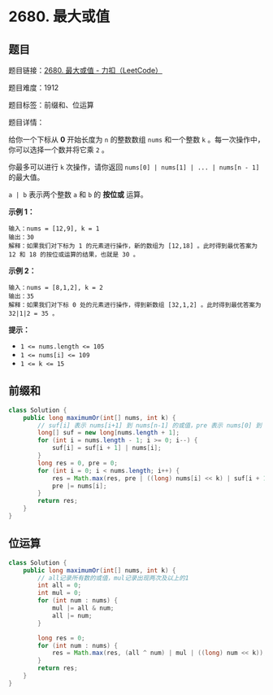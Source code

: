 # 2680. 最大或值

## 题目

题目链接：[2680. 最大或值 - 力扣（LeetCode）](https://leetcode.cn/problems/maximum-or/description/)

题目难度：1912

题目标签：前缀和、位运算

题目详情：

给你一个下标从 **0** 开始长度为 `n` 的整数数组 `nums` 和一个整数 `k` 。每一次操作中，你可以选择一个数并将它乘 `2` 。

你最多可以进行 `k` 次操作，请你返回 `nums[0] | nums[1] | ... | nums[n - 1]` 的最大值。

`a | b` 表示两个整数 `a` 和 `b` 的 **按位或** 运算。

**示例 1：**

```
输入：nums = [12,9], k = 1
输出：30
解释：如果我们对下标为 1 的元素进行操作，新的数组为 [12,18] 。此时得到最优答案为 12 和 18 的按位或运算的结果，也就是 30 。
```

**示例 2：**

```
输入：nums = [8,1,2], k = 2
输出：35
解释：如果我们对下标 0 处的元素进行操作，得到新数组 [32,1,2] 。此时得到最优答案为 32|1|2 = 35 。
```

**提示：**

- `1 <= nums.length <= 105`
- `1 <= nums[i] <= 109`
- `1 <= k <= 15`



## 前缀和

``` java
class Solution {
    public long maximumOr(int[] nums, int k) {
        // suf[i] 表示 nums[i+1] 到 nums[n-1] 的或值，pre 表示 nums[0] 到 nums[i-1] 的或值
        long[] suf = new long[nums.length + 1];
        for (int i = nums.length - 1; i >= 0; i--) {
            suf[i] = suf[i + 1] | nums[i];
        }
        long res = 0, pre = 0;
        for (int i = 0; i < nums.length; i++) {
            res = Math.max(res, pre | ((long) nums[i] << k) | suf[i + 1]);
            pre |= nums[i];
        }
        return res;
    }
}
```



## 位运算

``` java
class Solution {
    public long maximumOr(int[] nums, int k) {
        // all记录所有数的或值，mul记录出现两次及以上的1
        int all = 0;
        int mul = 0;
        for (int num : nums) {
            mul |= all & num;
            all |= num;
        }

        long res = 0;
        for (int num : nums) {
            res = Math.max(res, (all ^ num) | mul | ((long) num << k));
        }
        return res;
    }
}
```

